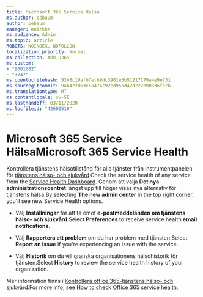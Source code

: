 ```yaml
---
title: Microsoft 365 Service Hälsa
ms.author: pebaum
author: pebaum
manager: mnirkhe
ms.audience: Admin
ms.topic: article
ROBOTS: NOINDEX, NOFOLLOW
localization_priority: Normal
ms.collection: Adm_O365
ms.custom:
- "9001682"
- "3747"
ms.openlocfilehash: 93b8c19afb7efb9dc3901e5b51217179a4e9e731
ms.sourcegitcommit: 9ab422063e5a474c92ed956d42d222b90336fecb
ms.translationtype: MT
ms.contentlocale: sv-SE
ms.lasthandoff: 03/11/2020
ms.locfileid: "42600510"
---
```

# <a name="microsoft-365-service-health"></a><span data-ttu-id="05692-102">Microsoft 365 Service Hälsa</span><span class="sxs-lookup"><span data-stu-id="05692-102">Microsoft 365 Service Health</span></span>


<span data-ttu-id="05692-103">Kontrollera tjänstens hälsotillstånd för alla tjänster från instrumentpanelen för [tjänstens hälso- och sjukvård](https://admin.microsoft.com/Adminportal/Home?source=applauncher#/servicehealth).</span><span class="sxs-lookup"><span data-stu-id="05692-103">Check the service health of any service from the [Service Health Dashboard](https://admin.microsoft.com/Adminportal/Home?source=applauncher#/servicehealth).</span></span> <span data-ttu-id="05692-104">Genom att välja **Det nya administrationscentret** längst upp till höger visas nya alternativ för tjänstens hälsa.</span><span class="sxs-lookup"><span data-stu-id="05692-104">By selecting **The new admin center** in the top right corner, you'll see new Service Health options.</span></span>

- <span data-ttu-id="05692-105">Välj **Inställningar** för att ta emot **e-postmeddelanden om tjänstens hälso- och sjukvård**.</span><span class="sxs-lookup"><span data-stu-id="05692-105">Select **Preferences** to receive service health **email notifications**.</span></span>

- <span data-ttu-id="05692-106">Välj **Rapportera ett problem** om du har problem med tjänsten.</span><span class="sxs-lookup"><span data-stu-id="05692-106">Select **Report an issue** if you're experiencing an issue with the service.</span></span>

- <span data-ttu-id="05692-107">Välj **Historik** om du vill granska organisationens hälsohistorik för tjänsten.</span><span class="sxs-lookup"><span data-stu-id="05692-107">Select **History** to review the service health history of your organization.</span></span> 

<span data-ttu-id="05692-108">Mer information finns i [Kontrollera office 365-tjänstens hälso- och sjukvård](https://docs.microsoft.com/office365/enterprise/view-service-health).</span><span class="sxs-lookup"><span data-stu-id="05692-108">For more info, see [How to check Office 365 service health](https://docs.microsoft.com/office365/enterprise/view-service-health).</span></span> 
